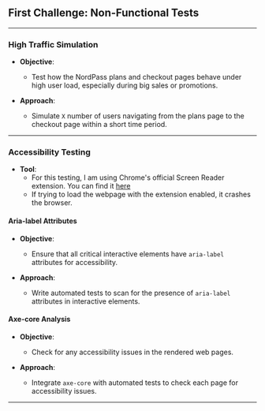 ## First Challenge: Non-Functional Tests

---

### High Traffic Simulation

- **Objective**:
    - Test how the NordPass plans and checkout pages behave under high user load, especially during big sales or
      promotions.

- **Approach**:
    - Simulate `X` number of users navigating from the plans page to the checkout page within a short time period.

---

### Accessibility Testing

- **Tool**:
    - For this testing, I am using Chrome's official Screen Reader extension. You can find
      it [here](https://chrome.google.com/webstore/detail/screen-reader/kgejglhpjiefppelpmljglcjbhoiplfn)
    - If trying to load the webpage with the extension enabled, it crashes the browser.

#### Aria-label Attributes

- **Objective**:
    - Ensure that all critical interactive elements have `aria-label` attributes for accessibility.

- **Approach**:
    - Write automated tests to scan for the presence of `aria-label` attributes in interactive elements.

#### Axe-core Analysis

- **Objective**:
    - Check for any accessibility issues in the rendered web pages.

- **Approach**:
    - Integrate `axe-core` with automated tests to check each page for accessibility issues.

---
